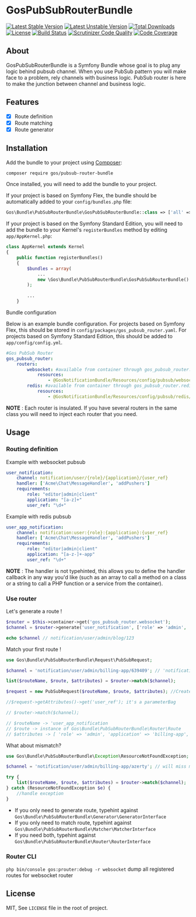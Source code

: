 GosPubSubRouterBundle
========================

[![Latest Stable Version](https://poser.pugx.org/gos/pubsub-router-bundle/v/stable)](https://packagist.org/packages/gos/pubsub-router-bundle) [![Latest Unstable Version](https://poser.pugx.org/gos/pubsub-router-bundle/v/unstable)](https://packagist.org/packages/gos/pubsub-router-bundle) [![Total Downloads](https://poser.pugx.org/gos/pubsub-router-bundle/downloads)](https://packagist.org/packages/gos/pubsub-router-bundle) [![License](https://poser.pugx.org/gos/pubsub-router-bundle/license)](https://packagist.org/packages/gos/pubsub-router-bundle) [![Build Status](https://travis-ci.org/GeniusesOfSymfony/PubSubRouterBundle.svg?branch=master)](https://travis-ci.org/GeniusesOfSymfony/PubSubRouterBundle) [![Scrutinizer Code Quality](https://scrutinizer-ci.com/g/GeniusesOfSymfony/PubSubRouterBundle/badges/quality-score.png?b=master)](https://scrutinizer-ci.com/g/GeniusesOfSymfony/PubSubRouterBundle/?branch=master) [![Code Coverage](https://scrutinizer-ci.com/g/GeniusesOfSymfony/PubSubRouterBundle/badges/coverage.png?b=master)](https://scrutinizer-ci.com/g/GeniusesOfSymfony/PubSubRouterBundle/?branch=master)

About
-----
GosPubSubRouterBundle is a Symfony Bundle whose goal is to plug any logic behind pubsub channel. When you use PubSub pattern you will make face to a problem, rely channels with business logic. PubSub router is here to make the junction between channel and business logic.

Features
-------

* [x] Route definition
* [x] Route matching
* [x] Route generator

Installation
------------

Add the bundle to your project using [Composer](https://getcomposer.org/):

```sh
composer require gos/pubsub-router-bundle
```

Once installed, you will need to add the bundle to your project.

If your project is based on Symfony Flex, the bundle should be automatically added to your `config/bundles.php` file:

```php
Gos\Bundle\PubSubRouterBundle\GosPubSubRouterBundle::class => ['all' => true],
```

If your project is based on the Symfony Standard Edition, you will need to add the bundle to your Kernel's `registerBundles` method by editing `app/AppKernel.php`:

```php
class AppKernel extends Kernel
{
    public function registerBundles()
    {
        $bundles = array(
            ...
            new \Gos\Bundle\PubSubRouterBundle\GosPubSubRouterBundle()
        );
        
        ...
    }
```

Bundle configuration

Below is an example bundle configuration. For projects based on Symfony Flex, this should be stored in `config/packages/gos_pubsub_router.yaml`. For projects based on Symfony Standard Edition, this should be added to `app/config/config.yml`.

```yaml
#Gos PubSub Router
gos_pubsub_router:
    routers:
        websocket: #available from container through gos_pubsub_router.websocket
            resources:
                - @GosNotificationBundle/Resources/config/pubsub/websocket/notification.yml
        redis: #available from container through gos_pubsub_router.redis
            resources:
                - @GosNotificationBundle/Resources/config/pubsub/redis/notification.yml
```

**NOTE** : Each router is insulated. If you have several routers in the same class you will need to inject each router that you need.

Usage
-----

### Routing definition

Example with websocket pubsub

```yaml
user_notification:
    channel: notification/user/{role}/{application}/{user_ref}
    handler: ['Acme\Chat\MessageHandler', 'addPushers']
    requirements:
        role: "editor|admin|client"
        application: "[a-z]+"
        user_ref: "\d+"
```

Example with redis pubsub

```yaml
user_app_notification:
    channel: notification:user:{role}:{application}:{user_ref}
    handler: ['Acme\Chat\MessageHandler', 'addPushers']
    requirements:
        role: "editor|admin|client"
        application: "[a-z-]+-app"
        user_ref: "\d+"
```

**NOTE** : The handler is not typehinted, this allows you to define the handler callback in any way you'd like (such as an array to call a method on a class or a string to call a PHP function or a service from the container).

### Use router

Let's generate a route !

```php
$router = $this->container->get('gos_pubsub_router.websocket');
$channel = $router->generate('user_notification', ['role' => 'admin', 'application' => 'blog-app', 'user_ref' => '123']);

echo $channel // notification/user/admin/blog/123
```

Match your first route !

```php
use Gos\Bundle\PubSubRouterBundle\Request\PubSubRequest;

$channel = 'notification/user/admin/billing-app/639409'; // 'notification/user/admin/billing-app/*' work :)

list($routeName, $route, $attributes) = $router->match($channel);

$request = new PubSubRequest($routeName, $route, $attributes); //Create a request object if you want transport the request data as dependency

//$request->getAttributes()->get('user_ref'); it's a parameterBag

// $router->match($channel);

// $routeName -> 'user_app_notification
// $route -> instance of Gos\Bundle\PubSubRouterBundle\Router\Route
// $attributes -> [ 'role' => 'admin', 'application' => 'billing-app', 'user_ref' => '639409' ]
```

What about mismatch?

```php
use Gos\Bundle\PubSubRouterBundle\Exception\ResourceNotFoundException;

$channel = 'notification/user/admin/billing-app/azerty'; // will miss match

try {
    list($routeName, $route, $attributes) = $router->match($channel);
} catch (ResourceNotFoundException $e) {
    //handle exception
}
```

- If you only need to generate route, typehint against `Gos\Bundle\PubSubRouterBundle\Generator\GeneratorInterface`
- If you only need to match route, typehint against `Gos\Bundle\PubSubRouterBundle\Matcher\MatcherInterface`
- If you need both, typehint against `Gos\Bundle\PubSubRouterBundle\Router\RouterInterface`

### Router CLI

`php bin/console gos:prouter:debug -r websocket` dump all registered routes for websocket router

## License

MIT, See `LICENSE` file in the root of project.


